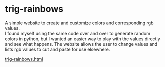 # trig-rainbows
A simple website to create and customize colors and corresponding rgb values.<br>
I found myself using the same code over and over to generate random colors in python, but I wanted an easier way to play with the values directly and see what happens.  The website allows the user to change values and lists rgb values to cut and paste for use elsewhere.

<a href="./trig-rainbows.html">trig-rainbows.html</a>
